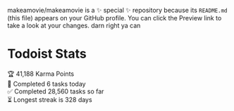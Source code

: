 makeamovie/makeamovie is a ✨ special ✨ repository because its `README.md` (this file) appears on your GitHub profile.
You can click the Preview link to take a look at your changes. darn right ya can

# Todoist Stats

<!-- TODO-IST:START -->
🏆  41,188 Karma Points           
🌸  Completed 6 tasks today           
✅  Completed 28,560 tasks so far           
⏳  Longest streak is 328 days
<!-- TODO-IST:END -->